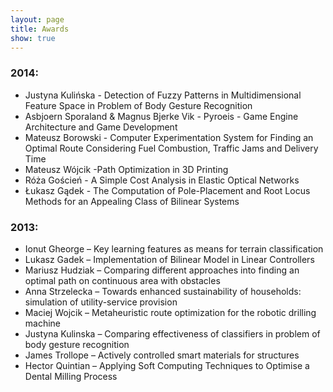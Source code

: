 ```yaml
---
layout: page
title: Awards
show: true
---
```


### 2014:

- Justyna Kulińska - Detection of Fuzzy Patterns in Multidimensional Feature Space in Problem of Body Gesture Recognition
- Asbjoern Sporaland & Magnus Bjerke Vik - Pyroeis - Game Engine Architecture and Game Development
- Mateusz Borowski - Computer Experimentation System for Finding an Optimal Route Considering Fuel Combustion, Traffic Jams and Delivery Time
- Mateusz Wójcik -Path Optimization in 3D Printing
- Róża Goścień - A Simple Cost Analysis in Elastic Optical Networks
- Łukasz Gądek - The Computation of Pole-Placement and Root Locus Methods for an Appealing Class of Bilinear Systems

### 2013:

- Ionut Gheorge – Key learning features as means for terrain classification
- Lukasz Gadek – Implementation of Bilinear Model in Linear Controllers
- Mariusz Hudziak – Comparing different approaches into finding an optimal path on continuous area with obstacles
- Anna Strzelecka – Towards enhanced sustainability of households: simulation of utility-service provision
- Maciej Wojcik – Metaheuristic route optimization for the robotic drilling machine
- Justyna Kulinska – Comparing effectiveness of classifiers in problem of body gesture recognition
- James Trollope – Actively controlled smart materials for structures
- Hector Quintian – Applying Soft Computing Techniques to Optimise a Dental Milling Process